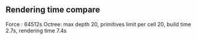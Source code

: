 ## Rendering time compare
Force : 64512s
Octree: max depth 20, primitives limit per cell 20, build time 2.7s, rendering time 7.4s
